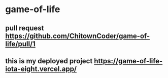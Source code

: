 # game-of-life
## pull request  https://github.com/ChitownCoder/game-of-life/pull/1

## this is my deployed project     https://game-of-life-iota-eight.vercel.app/